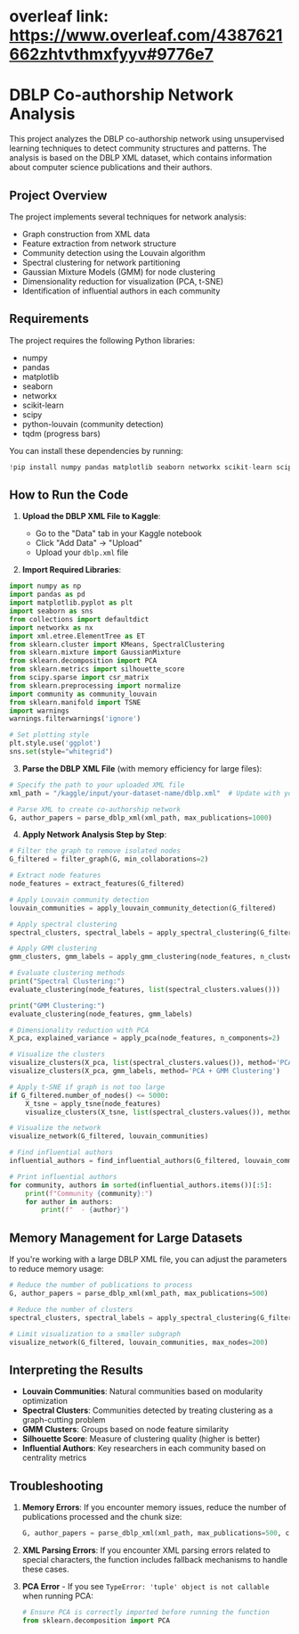 # overleaf link: https://www.overleaf.com/4387621662zhtvthmxfyyv#9776e7
# DBLP Co-authorship Network Analysis

This project analyzes the DBLP co-authorship network using unsupervised learning techniques to detect community structures and patterns. The analysis is based on the DBLP XML dataset, which contains information about computer science publications and their authors.

## Project Overview

The project implements several techniques for network analysis:
- Graph construction from XML data
- Feature extraction from network structure
- Community detection using the Louvain algorithm
- Spectral clustering for network partitioning
- Gaussian Mixture Models (GMM) for node clustering
- Dimensionality reduction for visualization (PCA, t-SNE)
- Identification of influential authors in each community

## Requirements

The project requires the following Python libraries:
- numpy
- pandas
- matplotlib
- seaborn
- networkx
- scikit-learn
- scipy
- python-louvain (community detection)
- tqdm (progress bars)

You can install these dependencies by running:
```python
!pip install numpy pandas matplotlib seaborn networkx scikit-learn scipy python-louvain tqdm
```

## How to Run the Code

1. **Upload the DBLP XML File to Kaggle**:
   - Go to the "Data" tab in your Kaggle notebook
   - Click "Add Data" → "Upload"
   - Upload your `dblp.xml` file

2. **Import Required Libraries**:
```python
import numpy as np
import pandas as pd
import matplotlib.pyplot as plt
import seaborn as sns
from collections import defaultdict
import networkx as nx
import xml.etree.ElementTree as ET
from sklearn.cluster import KMeans, SpectralClustering
from sklearn.mixture import GaussianMixture
from sklearn.decomposition import PCA
from sklearn.metrics import silhouette_score
from scipy.sparse import csr_matrix
from sklearn.preprocessing import normalize
import community as community_louvain
from sklearn.manifold import TSNE
import warnings
warnings.filterwarnings('ignore')

# Set plotting style
plt.style.use('ggplot')
sns.set(style="whitegrid")
```

3. **Parse the DBLP XML File** (with memory efficiency for large files):
```python
# Specify the path to your uploaded XML file
xml_path = "/kaggle/input/your-dataset-name/dblp.xml"  # Update with your path

# Parse XML to create co-authorship network
G, author_papers = parse_dblp_xml(xml_path, max_publications=1000)
```

4. **Apply Network Analysis Step by Step**:

```python
# Filter the graph to remove isolated nodes
G_filtered = filter_graph(G, min_collaborations=2)

# Extract node features
node_features = extract_features(G_filtered)

# Apply Louvain community detection
louvain_communities = apply_louvain_community_detection(G_filtered)

# Apply spectral clustering
spectral_clusters, spectral_labels = apply_spectral_clustering(G_filtered, n_clusters=10)

# Apply GMM clustering
gmm_clusters, gmm_labels = apply_gmm_clustering(node_features, n_clusters=10)

# Evaluate clustering methods
print("Spectral Clustering:")
evaluate_clustering(node_features, list(spectral_clusters.values()))

print("GMM Clustering:")
evaluate_clustering(node_features, gmm_labels)

# Dimensionality reduction with PCA
X_pca, explained_variance = apply_pca(node_features, n_components=2)

# Visualize the clusters
visualize_clusters(X_pca, list(spectral_clusters.values()), method='PCA + Spectral Clustering')
visualize_clusters(X_pca, gmm_labels, method='PCA + GMM Clustering')

# Apply t-SNE if graph is not too large
if G_filtered.number_of_nodes() <= 5000:
    X_tsne = apply_tsne(node_features)
    visualize_clusters(X_tsne, list(spectral_clusters.values()), method='t-SNE + Spectral Clustering')

# Visualize the network
visualize_network(G_filtered, louvain_communities)

# Find influential authors
influential_authors = find_influential_authors(G_filtered, louvain_communities, top_n=5)

# Print influential authors
for community, authors in sorted(influential_authors.items())[:5]:
    print(f"Community {community}:")
    for author in authors:
        print(f"  - {author}")
```

## Memory Management for Large Datasets

If you're working with a large DBLP XML file, you can adjust the parameters to reduce memory usage:

```python
# Reduce the number of publications to process
G, author_papers = parse_dblp_xml(xml_path, max_publications=500)

# Reduce the number of clusters
spectral_clusters, spectral_labels = apply_spectral_clustering(G_filtered, n_clusters=5)

# Limit visualization to a smaller subgraph
visualize_network(G_filtered, louvain_communities, max_nodes=200)
```

## Interpreting the Results

- **Louvain Communities**: Natural communities based on modularity optimization
- **Spectral Clusters**: Communities detected by treating clustering as a graph-cutting problem
- **GMM Clusters**: Groups based on node feature similarity
- **Silhouette Score**: Measure of clustering quality (higher is better)
- **Influential Authors**: Key researchers in each community based on centrality metrics

## Troubleshooting

1. **Memory Errors**: If you encounter memory issues, reduce the number of publications processed and the chunk size:
   ```python
   G, author_papers = parse_dblp_xml(xml_path, max_publications=500, chunk_size=50000)
   ```

2. **XML Parsing Errors**: If you encounter XML parsing errors related to special characters, the function includes fallback mechanisms to handle these cases.

3. **PCA Error** - If you see `TypeError: 'tuple' object is not callable` when running PCA:
   ```python
   # Ensure PCA is correctly imported before running the function
   from sklearn.decomposition import PCA
   ```

